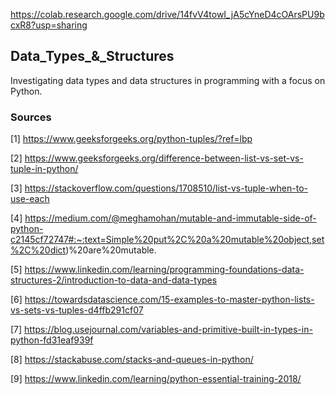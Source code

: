 https://colab.research.google.com/drive/14fvV4towI_jA5cYneD4cOArsPU9bcxR8?usp=sharing


## Data_Types_&_Structures

Investigating data types and data structures in programming with a focus on Python.

### Sources

[1] https://www.geeksforgeeks.org/python-tuples/?ref=lbp

[2] https://www.geeksforgeeks.org/difference-between-list-vs-set-vs-tuple-in-python/

[3] https://stackoverflow.com/questions/1708510/list-vs-tuple-when-to-use-each

[4] https://medium.com/@meghamohan/mutable-and-immutable-side-of-python-c2145cf72747#:~:text=Simple%20put%2C%20a%20mutable%20object,set%2C%20dict)%20are%20mutable.

[5] https://www.linkedin.com/learning/programming-foundations-data-structures-2/introduction-to-data-and-data-types

[6] https://towardsdatascience.com/15-examples-to-master-python-lists-vs-sets-vs-tuples-d4ffb291cf07

[7] https://blog.usejournal.com/variables-and-primitive-built-in-types-in-python-fd31eaf939f

[8] https://stackabuse.com/stacks-and-queues-in-python/

[9] https://www.linkedin.com/learning/python-essential-training-2018/